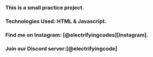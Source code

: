 ### This is a small practice project.

### Technologies Used: HTML & Javascript.

### Find me on Instagram: [@electrifyingcodes][Instagram].
### Join our Discord server:[@electrifyingcode]

[Instgram]: https://www.instagram.com/electrifying_codes
[discord]: https://discord.com/in
